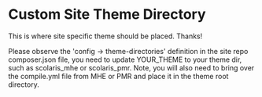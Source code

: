 # Custom Site Theme Directory
This is where site specific theme should be placed. Thanks!

Please observe the 'config -> theme-directories' definition in the site repo composer.json file, you need to update YOUR_THEME to your theme dir, such as scolaris_mhe or scolaris_pmr.
Note, you will also need to bring over the compile.yml file from MHE or PMR and place it in the theme root directory.
